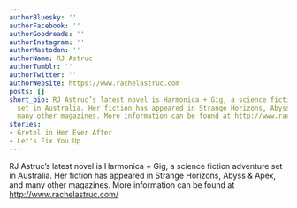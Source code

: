 ```yaml
---
authorBluesky: ''
authorFacebook: ''
authorGoodreads: ''
authorInstagram: ''
authorMastodon: ''
authorName: RJ Astruc
authorTumblr: ''
authorTwitter: ''
authorWebsite: https://www.rachelastruc.com
posts: []
short_bio: RJ Astruc’s latest novel is Harmonica + Gig, a science fiction adventure
  set in Australia. Her fiction has appeared in Strange Horizons, Abyss & Apex, and
  many other magazines. More information can be found at http://www.rachelastruc.com/
stories:
- Gretel in Her Ever After
- Let's Fix You Up
---
```


RJ Astruc’s latest novel is Harmonica + Gig, a science fiction adventure set in Australia. Her fiction has appeared in Strange Horizons, Abyss & Apex, and many other magazines. More information can be found at http://www.rachelastruc.com/